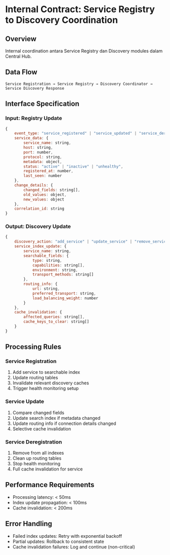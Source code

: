 # Internal Contract: Service Registry to Discovery Coordination

## Overview
Internal coordination antara Service Registry dan Discovery modules dalam Central Hub.

## Data Flow
```
Service Registration → Service Registry → Discovery Coordinator → Service Discovery Response
```

## Interface Specification

### Input: Registry Update
```javascript
{
    event_type: "service_registered" | "service_updated" | "service_deregistered",
    service_data: {
        service_name: string,
        host: string,
        port: number,
        protocol: string,
        metadata: object,
        status: "active" | "inactive" | "unhealthy",
        registered_at: number,
        last_seen: number
    },
    change_details: {
        changed_fields: string[],
        old_values: object,
        new_values: object
    },
    correlation_id: string
}
```

### Output: Discovery Update
```javascript
{
    discovery_action: "add_service" | "update_service" | "remove_service",
    service_index_update: {
        service_name: string,
        searchable_fields: {
            type: string,
            capabilities: string[],
            environment: string,
            transport_methods: string[]
        },
        routing_info: {
            url: string,
            preferred_transport: string,
            load_balancing_weight: number
        }
    },
    cache_invalidation: {
        affected_queries: string[],
        cache_keys_to_clear: string[]
    }
}
```

## Processing Rules

### Service Registration
1. Add service to searchable index
2. Update routing tables
3. Invalidate relevant discovery caches
4. Trigger health monitoring setup

### Service Update
1. Compare changed fields
2. Update search index if metadata changed
3. Update routing info if connection details changed
4. Selective cache invalidation

### Service Deregistration
1. Remove from all indexes
2. Clean up routing tables
3. Stop health monitoring
4. Full cache invalidation for service

## Performance Requirements
- Processing latency: < 50ms
- Index update propagation: < 100ms
- Cache invalidation: < 200ms

## Error Handling
- Failed index updates: Retry with exponential backoff
- Partial updates: Rollback to consistent state
- Cache invalidation failures: Log and continue (non-critical)